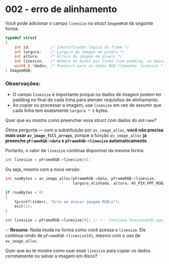 # 002 - erro de alinhamento



Você pode adicionar o campo `linesize` na struct `ImagemRGB` da seguinte forma:

```c
typedef struct
{
    int id;         /* Identificador lógico do frame */
    int largura;    /* Largura da imagem em pixels */
    int altura;     /* Altura da imagem em pixels */
    int linesize;   /* Número de bytes por linha (com padding, se houver) */
    uint8_t *dados; /* Ponteiro para os dados RGB (tamanho: linesize * altura) */
} ImagemRGB;
```

### Observações:

* O campo `linesize` é importante porque os dados de imagem podem ter padding no final de cada linha para atender requisitos de alinhamento.
* Ao copiar ou processar a imagem, use `linesize` em vez de assumir que cada linha tem exatamente `largura * 3` bytes.

Quer que eu mostre como preencher essa struct com dados do `AVFrame`?


Ótima pergunta — com a substituição por `av_image_alloc`, **você não precisa mais usar `av_image_fill_arrays`**, porque a função `av_image_alloc` **já preenche `pFrameRGB->data` e `pFrameRGB->linesize` automaticamente**.

Portanto, o valor de `linesize` continua disponível da mesma forma:

```c
int linesize = pFrameRGB->linesize[0];
```

Ou seja, mesmo com a nova versão:

```c
int numBytes = av_image_alloc(pFrameRGB->data, pFrameRGB->linesize,
                              largura_alinhada, altura, AV_PIX_FMT_RGB24, 1);

if (numBytes < 0)
{
    fprintf(stderr, "Erro ao alocar imagem RGB\n");
    exit(1);
}

int linesize = pFrameRGB->linesize[0]; // <-- Continua funcionando aqui
```

✅ **Resumo**: Nada muda na forma como você acessa o `linesize`. Ele continua vindo de `pFrameRGB->linesize[0]`, mesmo com o uso de `av_image_alloc`.

Quer que eu te mostre como usar esse `linesize` para copiar os dados corretamente ou salvar a imagem em disco?
